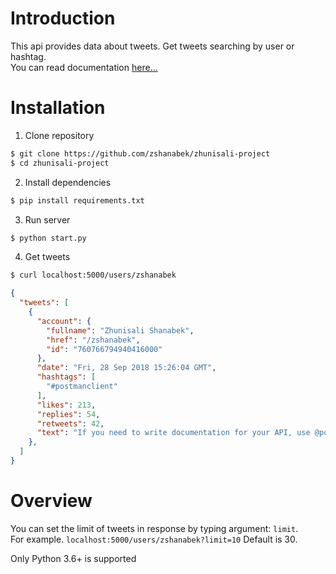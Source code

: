 # Introduction
This api provides data about tweets. Get tweets searching by user or hashtag.  
You can read documentation [here...](https://documenter.getpostman.com/view/1700393/RWgjZ2DU)
# Installation

1. Clone repository
```bash
$ git clone https://github.com/zshanabek/zhunisali-project
$ cd zhunisali-project
```
2. Install dependencies
```bash
$ pip install requirements.txt
```
3. Run server
```bash
$ python start.py
```
4. Get tweets
```bash
$ curl localhost:5000/users/zshanabek
```
```json
{
  "tweets": [
    {
      "account": {
        "fullname": "Zhunisali Shanabek", 
        "href": "/zshanabek", 
        "id": "760766794940416000"
      }, 
      "date": "Fri, 28 Sep 2018 15:26:04 GMT", 
      "hashtags": [
        "#postmanclient"
      ], 
      "likes": 213, 
      "replies": 54, 
      "retweets": 42, 
      "text": "If you need to write documentation for your API, use @postmanclient. Excellent software.\n\n#postmanclient"
    }, 
  ]
}
```

# Overview
You can set the limit of tweets in response by typing argument: `limit`.  
For example. `localhost:5000/users/zshanabek?limit=10`
Default is 30.

Only Python 3.6+ is supported
